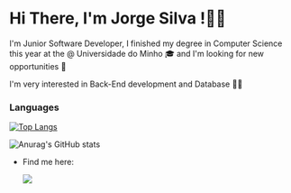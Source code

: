 # Hi There, I'm Jorge Silva !👏🏼

I'm Junior Software Developer, I finished my degree in Computer Science this year at the @ Universidade do Minho 🎓 and I'm looking for new opportunities 🔎

I'm very interested in Back-End development and Database 👨‍💻

### Languages
[![Top Langs](https://github-readme-stats.vercel.app/api/top-langs/?username=JorgeDPSilva&layout=compact)](https://github.com/anuraghazra/github-readme-stats)


![Anurag's GitHub stats](https://github-readme-stats.vercel.app/api?username=JorgeDPSilva&show_icons=true&theme=tokyonight&include_all_commits=true&count_private=true)

<ul>
<li>
<p>Find me here:</p>
  
<div>  
  <a href = "https://www.linkedin.com/in/jorgedpsilvaa/">
    <img src = "https://img.shields.io/badge/LinkedIn-0077B5?style=for-the-badge&logo=linkedin&logoColor=white">
  </a>
</div>
  </li>
</ul>
